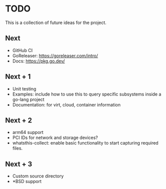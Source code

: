 # TODO

This is a collection of future ideas for the project.

## Next

* GitHub CI
* GoReleaser: https://goreleaser.com/intro/
* Docs: https://pkg.go.dev/

## Next + 1

* Unit testing
* Examples: include how to use this to query specific subsystems inside a
  go-lang project
* Documentation: for virt, cloud, container information

## Next + 2

* arm64 support
* PCI IDs for network and storage devices?
* whatsthis-collect: enable basic functionality to start capturing required
  files.

## Next + 3

* Custom source directory
* *BSD support
